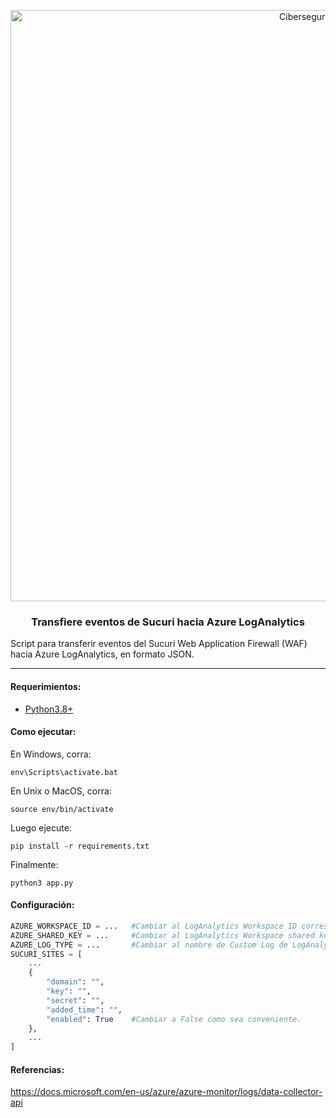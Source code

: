 <p align="center">
  <a href="https://github.com/othneildrew/Best-README-Template">
    <img width="946" alt="Ciberseguridad" src="https://user-images.githubusercontent.com/46871300/125079966-38ef8380-e092-11eb-9b5e-8bd0314d9274.PNG">
  </a>
 
   <h3 align="center">Transfiere eventos de Sucuri hacia Azure LogAnalytics</h3>

  <p>
  Script para transferir eventos del Sucuri Web Application Firewall (WAF) hacia Azure LogAnalytics, en formato JSON.
  </p>
</p>

---

#### Requerimientos:

* [Python3.8+](https://www.python.org/downloads/)

#### Como ejecutar:

En Windows, corra:

```
env\Scripts\activate.bat
```

En Unix o MacOS, corra:

```
source env/bin/activate
```

Luego ejecute:

```
pip install -r requirements.txt
```

Finalmente:

```
python3 app.py
```

#### Configuración:

```python
AZURE_WORKSPACE_ID = ...   #Cambiar al LogAnalytics Workspace ID correspondiente
AZURE_SHARED_KEY = ...     #Cambiar al LogAnalytics Workspace shared key correspondiente
AZURE_LOG_TYPE = ...       #Cambiar al nombre de Custom Log de LogAnalytics Workspace correspondiente
SUCURI_SITES = [
    ...
    {
        "domain": "",
        "key": "",
        "secret": "",
        "added_time": "",
        "enabled": True    #Cambiar a False como sea conveniente.
    },
    ...
]
```

#### Referencias:

https://docs.microsoft.com/en-us/azure/azure-monitor/logs/data-collector-api
